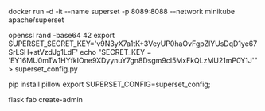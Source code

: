 

docker run -d -it --name superset -p 8089:8088 --network minikube apache/superset

openssl rand -base64 42
export SUPERSET_SECRET_KEY='v9N3yX7a1tK+3VeyUP0haOvFgpZlYUsDqD1ye67SrLSH+stVzdJg1LdF'
echo "SECRET_KEY = 'EY16MU0mTw1HYfkIOne9XDyynuY7gn8Dsgm9cI5MxFkQLzMU21mP0Y1J'" > superset_config.py

pip install pillow
export SUPERSET_CONFIG=superset_config;

flask fab create-admin
